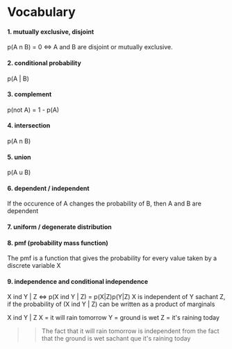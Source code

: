 # Vocabulary

#### 1. mutually exclusive, disjoint

p(A n B) = 0 <=> A and B are disjoint or mutually exclusive.

#### 2. conditional probability

p(A | B)

#### 3. complement
  
p(not A) = 1 - p(A)

#### 4. intersection

p(A n B)

#### 5. union

p(A u B)

#### 6. dependent / independent

If the occurence of A changes the probability of B, then A and B are dependent

#### 7. uniform / degenerate distribution

#### 8. pmf (probability mass function)

The pmf is a function that gives the probability for every value taken by a discrete variable X

#### 9. independence and conditional independence

X ind Y | Z <=> p(X ind Y | Z) = p(X|Z)p(Y|Z)
X is independent of Y sachant Z, if the probability of (X ind Y | Z) can be written as a product of marginals 

X ind Y | Z 
X = it will rain tomorrow
Y = ground is wet
Z = it's raining today

>> The fact that it will rain tomorrow is independent from the fact that the ground is wet sachant que it's raining today

